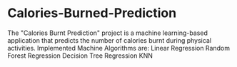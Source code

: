 # Calories-Burned-Prediction
The "Calories Burnt Prediction" project is a machine learning-based application that predicts the number of calories burnt during physical activities.
 Implemented Machine Algorithms are:
 Linear Regression
 Random Forest Regression
 Decision Tree Regression 
 KNN 

